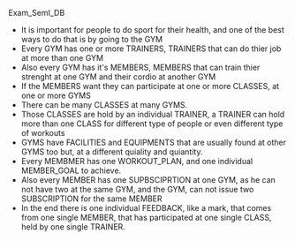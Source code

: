 Exam_SemI_DB
- It is important for people to do sport for their health, and one of the best ways to do that is by going to the GYM
- Every GYM has one or more TRAINERS, TRAINERS that can do thier job at more than one GYM
- Also every GYM has it's MEMBERS, MEMBERS that can train thier strenght at one GYM and their cordio at another GYM
- If the MEMBERS want they can participate at one or more CLASSES, at one or more GYMS
- There can be many CLASSES at many GYMS.
- Those CLASSES are hold by an individual TRAINER, a TRAINER can hold more than one CLASS for different type of people or even different type of workouts
- GYMS have FACILITIES and EQUIPMENTS that are usually found at other GYMS too but, at a different quiality and quiantity.
- Every MEMBMER has one WORKOUT_PLAN, and one individual MEMBER_GOAL to achieve.
- Also every MEMBER has one SUPBSCIPRTION at one GYM, as he can not have two at the same GYM, and the GYM, can not issue two SUBSCRIPTION for the same MEMBER
- In the end there is one individual FEEDBACK, like a mark, that comes from one single MEMBER, that has participated at one single CLASS, held by one single TRAINER. 
